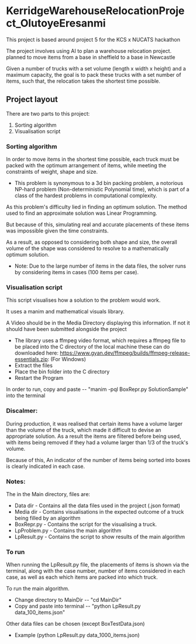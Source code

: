 # KerridgeWarehouseRelocationProject_OlutoyeEresanmi


This project is based around project 5 for the KCS x NUCATS hackathon

The project involves using AI to plan a warehouse relocation project. planned to move items from a base 
in sheffield to a base in Newcastle

Given a number of trucks with a set volume (length x width x height) and a maximum capacity, the goal is to pack these
trucks with a set number of items, such that, the relocation takes the shortest time possible.

## Project layout
There are two parts to this project: 
1. Sorting algorithm
2. Visualisation script


### Sorting algorithm

In order to move items in the shortest time possible, each truck must be packed with the optimum 
arrangement of items, while meeting the constraints of weight, shape and size.

- This problem is synonymous to a 3d bin packing problem, a notorious NP-hard problem 
(Non-deterministic Polynomial time), which is part of a class of the hardest problems in computational complexity.

As this problem's difficulty lied in finding an optimum solution. 
The method used to find an approximate solution was Linear Programming.

But because of this, simulating real and accurate placements of these items was impossible given the time constraints.

As a result, as opposed to considering both shape and size, the overall volume of the shape was considered to resolve 
to a mathematically optimum solution.

- Note: Due to the large number of items in the data files, the solver runs by considering items in cases (100 items per case).

### Visualisation script
This script visualises how a solution to the problem would work.

It uses a manim and mathematical visuals library. 

A Video should be in the Media Directory displaying this information. If not it should have been 
submitted alongside the project

- The library uses a ffmpeg video format, which requires a ffmpeg file to be placed into the C directory of the local machine
these can do downloaded here: https://www.gyan.dev/ffmpeg/builds/ffmpeg-release-essentials.zip: (For Windows)
- Extract the files
- Place the bin folder into the C directory
- Restart the Program

In order to run, copy and paste -- "manim -pql BoxRepr.py SolutionSample" into the terminal

### Discalmer:

During production, it was realised that certain items have a volume larger than the volume of the truck, which made 
it difficult to devise an appropriate solution. As a result the items are filtered before being used, with items being 
removed if they had a volume larger than 1/3 of the truck's volume. 

Because of this, An indicator of the number of items being sorted into boxes is clearly indicated in each case.

### Notes:

The in the Main directory, files are:
- Data dir - Contains all the data files used in the project (.json format)
- Media dir - Contains visualisations in the expected outcome of a truck being filled by an algorithm
- BoxRepr.py - Contains the script for the visualising a truck.
- LpProblem.py - Contains the main algorithm
- LpResult.py - Contains the script to show results of the main algorithm

### To run
When running the LpResult.py file, the placements of items is shown via the terminal, along with the case number, 
number of items considered in each case, as well as each which items are packed into which truck.

To run the main algorithm.
- Change directory to MainDir -- 
"cd MainDir"
- Copy and paste into terminal -- 
"python LpResult.py data_100_items.json"

Other data files can be chosen (except BoxTestData.json)
- Example (python LpResult.py data_1000_items.json)